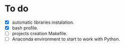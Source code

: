 # To do

- [x] automatic libraries instalation.
- [x] bash profile.
- [ ] projects creation Makefile.
- [ ] Anaconda environment to start to work with Python. 
